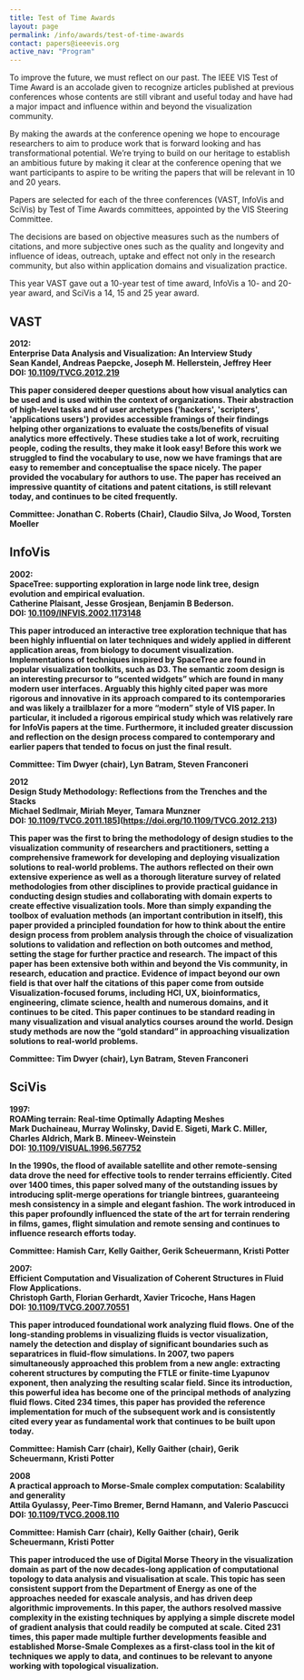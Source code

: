 ```yaml
---
title: Test of Time Awards
layout: page
permalink: /info/awards/test-of-time-awards
contact: papers@ieeevis.org
active_nav: "Program"
---
```


To improve the future, we must reflect on our past. The IEEE VIS Test of Time Award is an accolade given to recognize articles published at previous conferences whose contents are still vibrant and useful today and have had a major impact and influence within and beyond the visualization community.

By making the awards at the conference opening we hope to encourage researchers to aim to produce work that is forward looking and has transformational potential. We’re trying to build on our heritage to establish an ambitious future by making it clear at the conference opening that we want participants to aspire to be writing the papers that will be relevant in 10 and 20 years.

Papers are selected for each of the three conferences (VAST, InfoVis and SciVis) by Test of Time Awards committees, appointed by the VIS Steering Committee.

The decisions are based on objective measures such as the numbers of citations, and more subjective ones such as the quality and longevity and influence of ideas, outreach, uptake and effect not only in the research community, but also within application domains and visualization practice.


This year VAST gave out a 10-year test of time award, InfoVis a 10- and 20-year award, and SciVis a 14, 15 and 25 year award. 


## VAST
<b>2012: <br>
Enterprise Data Analysis and Visualization: An Interview Study<br>
Sean Kandel, Andreas Paepcke, Joseph M. Hellerstein, Jeffrey Heer<br>
DOI: [10.1109/TVCG.2012.219](https://doi.org/10.1109/TVCG.2012.219)

  
This paper considered deeper questions about how visual analytics can be used and is used within the context of organizations. Their abstraction of high-level tasks and of user archetypes ('hackers', 'scripters', 'applications users') provides accessible framings of their findings helping other organizations to evaluate the costs/benefits of visual analytics more effectively. These studies take a lot of work, recruiting people, coding the results, they make it look easy! Before this work we struggled to find the vocabulary to use, now we have framings that are easy to remember and conceptualise the space nicely. The paper provided the vocabulary for authors to use. The paper has received an impressive quantity of citations and patent citations, is still relevant today, and continues to be cited frequently.
  
Committee: Jonathan C. Roberts (Chair), Claudio Silva, Jo Wood, Torsten Moeller

## InfoVis
<b>2002: <br>
SpaceTree: supporting exploration in large node link tree, design evolution and empirical evaluation.<br>
Catherine Plaisant, Jesse  Grosjean, Benjamin B Bederson. </b><br>
DOI: [10.1109/INFVIS.2002.1173148](https://doi.org/10.1109/INFVIS.2002.1173148)


This paper introduced an interactive tree exploration technique that has been highly influential on later techniques and widely applied in different application areas, from biology to document visualization. Implementations of techniques inspired by SpaceTree are found in popular visualization toolkits, such as D3. The semantic zoom design is an interesting precursor to “scented widgets” which are found in many modern user interfaces. Arguably this highly cited paper was more rigorous and innovative in its approach compared to its contemporaries and was likely a trailblazer for a more “modern” style of VIS paper.  In particular, it included a rigorous empirical study which was relatively rare for InfoVis papers at the time.  Furthermore, it included greater discussion and reflection on the design process compared to contemporary and earlier papers that tended to focus on just the final result.

Committee: Tim Dwyer (chair), Lyn Batram, Steven Franconeri

<b>2012 <br>
Design Study Methodology: Reflections from the Trenches and the Stacks<br>
Michael Sedlmair, Miriah Meyer, Tamara Munzner<br>
DOI: [10.1109/TVCG.2011.185](https://doi.org/10.1109/TVCG.2011.185)](https://doi.org/10.1109/TVCG.2012.213)

  
This paper was the first to bring the  methodology of design studies  to the visualization community of researchers and practitioners,  setting  a comprehensive  framework for developing and deploying visualization solutions to real-world problems.  The authors reflected on their own extensive experience as well as a thorough literature survey of related methodologies from other disciplines to provide practical guidance in conducting design studies and collaborating with domain experts to create effective visualization tools. More than simply expanding the toolbox of evaluation methods (an important contribution in itself), this paper provided a principled foundation for how to think about the entire design process from problem analysis through the choice of  visualization solutions to validation and reflection on both outcomes and method, setting the stage for further practice and research. The impact of this paper has been extensive both within and beyond the Vis community, in research, education and practice. Evidence of impact beyond our own field is that over half the citations of this paper come from outside Visualization-focused forums, including HCI, UX, bioinformatics, engineering, climate science, health and numerous domains, and it continues to be cited. This paper continues to be standard reading  in many visualization and visual analytics courses around the world. Design study methods are now the “gold standard” in approaching visualization solutions to real-world problems.

Committee: Tim Dwyer (chair), Lyn Batram, Steven Franconeri

## SciVis

<b>1997: <br>
ROAMing terrain: Real-time Optimally Adapting Meshes<br>
Mark Duchaineau, Murray Wolinsky, David E. Sigeti, Mark C. Miller, Charles Aldrich, Mark B. Mineev-Weinstein<br>
DOI: [10.1109/VISUAL.1996.567752]( https://doi.org/10.1109/VISUAL.1996.567752)


In the 1990s, the flood of available satellite and other remote-sensing data drove the need for effective tools to render terrains efficiently.  Cited over 1400 times, this paper solved many of the outstanding issues by introducing split-merge operations for triangle bintrees, guaranteeing mesh consistency in a simple and elegant fashion. The work introduced in this paper profoundly influenced the state of the art for terrain rendering in films, games, flight simulation and remote sensing and continues to influence research efforts today.

Committee: Hamish Carr, Kelly Gaither, Gerik Scheuermann, Kristi Potter

<b>2007: <br>
Efficient Computation and Visualization of Coherent Structures in Fluid Flow Applications.<br>
Christoph Garth, Florian Gerhardt, Xavier Tricoche, Hans Hagen</b><br>
DOI: [10.1109/TVCG.2007.70551](https://doi.org/10.1109/TVCG.2007.70551)

This paper introduced foundational work analyzing fluid flows. One of the long-standing problems in visualizing fluids is vector visualization, namely the detection and display of significant boundaries such as separatrices in fluid-flow simulations.  In 2007, two papers simultaneously approached this problem from a new angle: extracting coherent structures by computing the FTLE or finite-time Lyapunov exponent, then analyzing the resulting scalar field.  Since its introduction, this powerful idea has become one of the principal methods of analyzing fluid flows.  Cited 234 times, this paper has provided the reference implementation for much of the subsequent work and is consistently cited every year as fundamental work that continues to be built upon today.

Committee: Hamish Carr (chair), Kelly Gaither (chair), Gerik Scheuermann, Kristi Potter

<b>2008 <br>
A practical approach to Morse-Smale complex computation: Scalability and generality<br>
Attila Gyulassy, Peer-Timo Bremer, Bernd Hamann, and Valerio Pascucci<br>
DOI: [10.1109/TVCG.2008.110](https://doi.org/10.1109/TVCG.2008.110)
  
Committee: Hamish Carr (chair), Kelly Gaither (chair), Gerik Scheuermann, Kristi Potter
  
  
This paper introduced the use of Digital Morse Theory in the visualization domain as part of the now decades-long application of computational topology to data analysis and visualisation at scale. This topic has seen consistent support from the Department of Energy as one of the approaches needed for exascale analysis, and has driven deep algorithmic improvements.  In this paper, the authors resolved massive complexity in the existing techniques by applying a simple discrete model of gradient analysis that could readily be computed at scale. Cited 231 times, this paper made multiple further developments feasible and established Morse-Smale Complexes as a first-class tool in the kit of techniques we apply to data, and continues to be relevant to anyone working with topological visualization.
